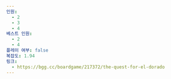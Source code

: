 ```yaml
---
인원:
  - 2
  - 3
  - 4
베스트 인원:
  - 2
  - 4
플레이 여부: false
복잡도: 1.94
링크:
  - https://bgg.cc/boardgame/217372/the-quest-for-el-dorado
---
```

